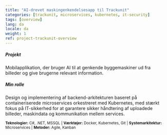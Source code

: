 ```yaml
---
title: "AI-drevet maskingenkendelsesapp til Trackunit"
categories: [trackunit, microservices, kubernetes, it-security]
tags: [overview]
lang: da
locale: da
weight: 1
ref: project-trackunit-overview
---
```

##### Projekt
Mobilapplikation, der bruger AI til at genkende byggemaskiner ud fra billeder og give brugerne relevant information.

##### Min rolle
Design og implementering af backend-arkitekturen baseret på containeriserede microservices orkestreret med Kubernetes, med stærkt fokus på IT-sikkerhed for at garantere sikker håndtering af uploadede billeder, maskindata og kommunikation mellem services.

<small> **Teknologier:** C#, .NET, MSSQL | **Værktøjer:** Docker, Kubernetes, Git | **Systemarkitektur:** Microservices | **Metoder:** Agile, Kanban</small>
